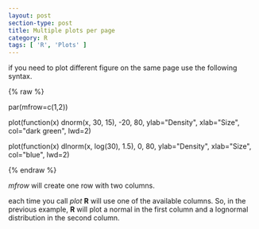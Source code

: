 ```yaml
---
layout: post
section-type: post
title: Multiple plots per page
category: R 
tags: [ 'R', 'Plots' ]
---
```


if you need to plot different figure on the same page use the following syntax.


{% raw %}

par(mfrow=c(1,2))

plot(function(x) dnorm(x, 30, 15), -20, 80, ylab="Density", xlab="Size", col="dark green", lwd=2)

plot(function(x) dlnorm(x, log(30), 1.5), 0, 80, ylab="Density", xlab="Size", col="blue", lwd=2)

{% endraw %}


*mfrow* will create one row with two columns.

each time you call *plot* **R** will use one of the available columns. So, in the previous example, **R** will plot a normal in the first column and a lognormal distribution in the second column.

